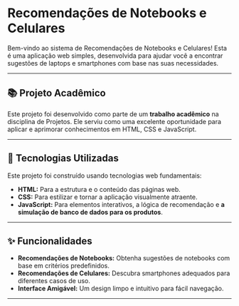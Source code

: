 # Recomendações de Notebooks e Celulares

Bem-vindo ao sistema de Recomendações de Notebooks e Celulares! Esta é uma aplicação web simples, desenvolvida para ajudar você a encontrar sugestões de laptops e smartphones com base nas suas necessidades.

---

## 📚 Projeto Acadêmico

Este projeto foi desenvolvido como parte de um **trabalho acadêmico** na disciplina de Projetos. Ele serviu como uma excelente oportunidade para aplicar e aprimorar conhecimentos em HTML, CSS e JavaScript.

---

## 🚀 Tecnologias Utilizadas

Este projeto foi construído usando tecnologias web fundamentais:

* **HTML:** Para a estrutura e o conteúdo das páginas web.
* **CSS:** Para estilizar e tornar a aplicação visualmente atraente.
* **JavaScript:** Para elementos interativos, a lógica de recomendação e **a simulação de banco de dados para os produtos**.

---

## ✨ Funcionalidades

* **Recomendações de Notebooks:** Obtenha sugestões de notebooks com base em critérios predefinidos.
* **Recomendações de Celulares:** Descubra smartphones adequados para diferentes casos de uso.
* **Interface Amigável:** Um design limpo e intuitivo para fácil navegação.

---